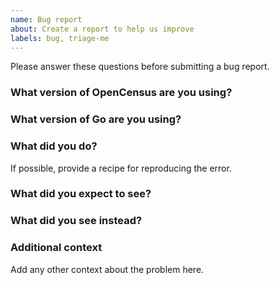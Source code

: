 ```yaml
---
name: Bug report
about: Create a report to help us improve
labels: bug, triage-me
---
```


Please answer these questions before submitting a bug report.

### What version of OpenCensus are you using?


### What version of Go are you using?


### What did you do?
If possible, provide a recipe for reproducing the error.


### What did you expect to see?


### What did you see instead?


### Additional context
Add any other context about the problem here.
